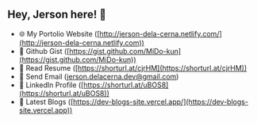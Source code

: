 ## Hey, Jerson here! 👋

-   🌐 My Portolio Website ([http://jerson-dela-cerna.netlify.com/](http://jerson-dela-cerna.netlify.com))
-   📓 Github Gist ([https://gist.github.com/MiDo-kun](https://gist.github.com/MiDo-kun))
-   🧔 Read Resume ([https://shorturl.at/cjrHM](https://shorturl.at/cjrHM))
-   📧 Send Email ([jerson.delacerna.dev@gmail.com](mailto:jerson.delacerna.dev@gmail.com))
-   💼 LinkedIn Profile ([https://shorturl.at/uBOS8](https://shorturl.at/uBOS8))
-   📰 Latest Blogs ([https://dev-blogs-site.vercel.app/](https://dev-blogs-site.vercel.app))

